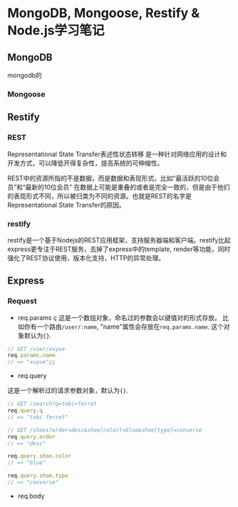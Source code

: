 # MongoDB, Mongoose, Restify & Node.js学习笔记
## MongoDB
mongodb的
### Mongoose

## Restify
### REST
Representational State Transfer表述性状态转移 是一种针对网络应用的设计和开发方式，可以降低开得复杂性，提高系统的可伸缩性。

REST中的资源所指的不是数据，而是数据和表现形式，比如“最活跃的10位会员”和“最新的10位会员” 在数据上可能是重叠的或者是完全一致的，但是由于他们的表现形式不同，所以被归类为不同的资源。也就是REST的名字是Representational State Transfer的原因。

### restify
restify是一个基于Nodejs的REST应用框架，支持服务器端和客户端。restify比起express更专注于REST服务，去掉了express中的template, render等功能，同时强化了REST协议使用，版本化支持，HTTP的异常处理。

## Express
### Request
- req.params
ç
这是一个数组对象，命名过的参数会以键值对的形式存放。 比如你有一个路由`/user/:name`, "name"属性会存放在`req.params.name`. 这个对象默认为`{}`.

```javascript
// GET /user/xuyue
req.params.name
// => "xuyue"çç
```

- req.query

这是一个解析过的请求参数对象，默认为`{}`.

```javascript
// GET /search?q=tobi+ferret
req.query.q
// => "tobi ferret"

// GET /shoes?order=desc&shoe[color]=blue&shoe[type]=converse
req.query.order
// => "desc"

req.query.shoe.color
// => "blue"

req.query.shoe.type
// => "converse"
```
- req.body

